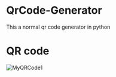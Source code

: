 # QrCode-Generator
This a normal qr code generator in python
# QR code
![MyQRCode1](https://user-images.githubusercontent.com/100248770/165083730-6ddd9fd0-179b-4cb9-afea-275fd093aff4.png)
 

